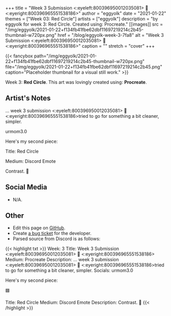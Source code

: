 +++
title =       "Week 3 Submission <:eyeleft:800396950012035081> 👄 <:eyeright:800396965551538186>"
author =      "eggyolk"
date =        "2021-01-22"
themes =      ["Week 03: Red Circle"]
artists =     ["eggyolk"]
description = "by eggyolk for week 3: Red Circle. Created using: Procreate."
[[images]]
      src = "/img/eggyolk/2021-01-22+f134fb41fbe62dbf11697219214c2b45-thumbnail-w720px.png"
      href = "/blog/eggyolk-week-3-7fa8"
      alt = "Week 3 Submission <:eyeleft:800396950012035081> 👄 <:eyeright:800396965551538186>"
      caption = ""
      stretch = "cover"
+++

{{< fancybox path="/img/eggyolk/2021-01-22+f134fb41fbe62dbf11697219214c2b45-thumbnail-w720px.png" file="/img/eggyolk/2021-01-22+f134fb41fbe62dbf11697219214c2b45.png" caption="Placeholder thumbnail for a visual still work." >}}


Week 3: **Red Circle**. This art was lovingly created using: **Procreate**.

## Artist's Notes

... week 3 submission <:eyeleft:800396950012035081> 👄 <:eyeright:800396965551538186>tried to go for something a bit cleaner, simpler. 

urmom3.0

Here's my second piece: 

Title: Red Circle

Medium: Discord Emote

Contrast. 🙏

## Social Media

- N/A.

## Other

- Edit this page on [GitHub](https://github.com/teaminkling/web-refresh/edit/main/content/blog/eggyolk-week-3-7fa8.md).
- Create [a bug ticket](https://github.com/teaminkling/web-refresh/issues/new?assignees=&labels=bug&template=problem-report.md&title=) for the developer.
- Parsed source from Discord is as follows:

{{< highlight txt >}}
Week: 3 
Title: Week 3 Submission <:eyeleft:800396950012035081> 👄 <:eyeright:800396965551538186> 
Medium: Procreate
Description: ... week 3 submission <:eyeleft:800396950012035081> 👄 <:eyeright:800396965551538186>tried to go for something a bit cleaner, simpler. 
Socials: urmom3.0

Here's my second piece: 

🟦 

Title: Red Circle
Medium: Discord Emote
Description: Contrast. 🙏
{{< /highlight >}}